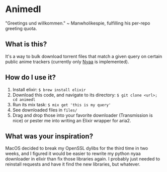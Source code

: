 # Animedl

"Greetings und willkommen." ~ Manwholikespie, fulfilling his per-repo greeting quota.

## What is this?
It's a way to bulk download torrent files that match a given query on certain public anime trackers (currently only [Nyaa](https://nyaa.si) is implemented).

## How do I use it?
1. Install elixir: `$ brew install elixir`
2. Download this code, and navigate to its directory: `$ git clone <url>; cd animedl`
3. Run its mix task: `$ mix get 'this is my query'`
4. See downloaded files in `files/`
5. Drag and drop those into your favorite downloader (Transmission is nice) or pester me into writing an Elixir wrapper for aria2.

## What was your inspiration?
MacOS decided to break my OpenSSL dylibs for the third time in two weeks, and I figured it would be easier to rewrite my python nyaa downloader in elixir than fix those libraries again. I probably just needed to reinstall requests and have it find the new libraries, but whatever.